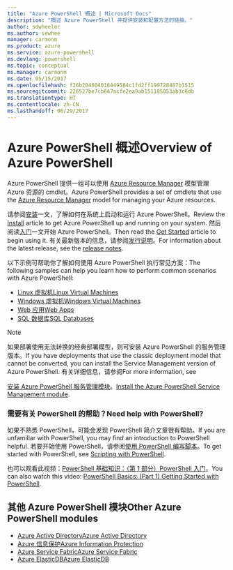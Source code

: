 ```yaml
---
title: "Azure PowerShell 概述 | Microsoft Docs"
description: "概述 Azure PowerShell 并提供安装和配置方法的链接。"
author: sdwheeler
ms.author: sewhee
manager: carmonm
ms.product: azure
ms.service: azure-powershell
ms.devlang: powershell
ms.topic: conceptual
ms.manager: carmonm
ms.date: 05/15/2017
ms.openlocfilehash: f26b204604018449584c1fd2ff199728487b1515
ms.sourcegitcommit: 226527be7cb647acfe2ea9ab151185053ab3c6db
ms.translationtype: HT
ms.contentlocale: zh-CN
ms.lasthandoff: 06/29/2017
---
```

# <span data-ttu-id="9f04f-103">Azure PowerShell 概述</span><span class="sxs-lookup"><span data-stu-id="9f04f-103">Overview of Azure PowerShell</span></span>
<a id="overview-of-azure-powershell" class="xliff"></a>

<span data-ttu-id="9f04f-104">Azure PowerShell 提供一组可以使用 [Azure Resource Manager](/azure/azure-resource-manager/resource-group-overview) 模型管理 Azure 资源的 cmdlet。</span><span class="sxs-lookup"><span data-stu-id="9f04f-104">Azure PowerShell provides a set of cmdlets that use the [Azure Resource Manager](/azure/azure-resource-manager/resource-group-overview) model for managing your Azure resources.</span></span>

<span data-ttu-id="9f04f-105">请参阅[安装](install-azurerm-ps.md)一文，了解如何在系统上启动和运行 Azure PowerShell。</span><span class="sxs-lookup"><span data-stu-id="9f04f-105">Review the [Install](install-azurerm-ps.md) article to get Azure PowerShell up and running on your system.</span></span> <span data-ttu-id="9f04f-106">然后阅读[入门](get-started-azureps.md)一文开始 Azure PowerShell。</span><span class="sxs-lookup"><span data-stu-id="9f04f-106">Then read the [Get Started](get-started-azureps.md) article to begin using it.</span></span> <span data-ttu-id="9f04f-107">有关最新版本的信息，请参阅[发行说明](release-notes-azureps.md)。</span><span class="sxs-lookup"><span data-stu-id="9f04f-107">For information about the latest release, see the [release notes](release-notes-azureps.md).</span></span>

<span data-ttu-id="9f04f-108">以下示例可帮助你了解如何使用 Azure PowerShell 执行常见方案：</span><span class="sxs-lookup"><span data-stu-id="9f04f-108">The following samples can help you learn how to perform common scenarios with Azure PowerShell:</span></span>

* [<span data-ttu-id="9f04f-109">Linux 虚拟机</span><span class="sxs-lookup"><span data-stu-id="9f04f-109">Linux Virtual Machines</span></span>](/azure/virtual-machines/virtual-machines-linux-powershell-samples?toc=/powershell/azure/toc.json)
* [<span data-ttu-id="9f04f-110">Windows 虚拟机</span><span class="sxs-lookup"><span data-stu-id="9f04f-110">Windows Virtual Machines</span></span>](/azure/virtual-machines/virtual-machines-windows-powershell-samples?toc=/powershell/azure/toc.json)
* [<span data-ttu-id="9f04f-111">Web 应用</span><span class="sxs-lookup"><span data-stu-id="9f04f-111">Web Apps</span></span>](/azure/app-service-web/app-service-powershell-samples?toc=/powershell/azure/toc.json)
* [<span data-ttu-id="9f04f-112">SQL 数据库</span><span class="sxs-lookup"><span data-stu-id="9f04f-112">SQL Databases</span></span>](/azure/sql-database/sql-database-powershell-samples?toc=/powershell/azure/toc.json)

> [!NOTE]
> <span data-ttu-id="9f04f-113">如果部署使用无法转换的经典部署模型，则可安装 Azure PowerShell 的服务管理版本。</span><span class="sxs-lookup"><span data-stu-id="9f04f-113">If you have deployments that use the classic deployment model that cannot be converted, you can install the Service Management version of Azure PowerShell.</span></span> <span data-ttu-id="9f04f-114">有关详细信息，请参阅</span><span class="sxs-lookup"><span data-stu-id="9f04f-114">For more information, see</span></span>

<span data-ttu-id="9f04f-115">[安装 Azure PowerShell 服务管理模块](/powershell/azure/servicemanagement/install-azure-ps)。</span><span class="sxs-lookup"><span data-stu-id="9f04f-115">[Install the Azure PowerShell Service Management module](/powershell/azure/servicemanagement/install-azure-ps).</span></span>


### <span data-ttu-id="9f04f-116">需要有关 PowerShell 的帮助？</span><span class="sxs-lookup"><span data-stu-id="9f04f-116">Need help with PowerShell?</span></span>
<a id="need-help-with-powershell" class="xliff"></a>

<span data-ttu-id="9f04f-117">如果不熟悉 PowerShell，可能会发现 PowerShell 简介文章很有帮助。</span><span class="sxs-lookup"><span data-stu-id="9f04f-117">If you are unfamiliar with PowerShell, you may find an introduction to PowerShell helpful.</span></span> <span data-ttu-id="9f04f-118">若要开始使用 PowerShell，请参阅[使用 PowerShell 编写脚本](https://technet.microsoft.com/library/bb978526.aspx)。</span><span class="sxs-lookup"><span data-stu-id="9f04f-118">To get started with PowerShell, see [Scripting with PowerShell](https://technet.microsoft.com/library/bb978526.aspx).</span></span>

<span data-ttu-id="9f04f-119">也可以观看此视频：[PowerShell 基础知识：（第 1 部分）PowerShell 入门](https://channel9.msdn.com/Blogs/Taste-of-Premier/PowerShellBasicsPart1)。</span><span class="sxs-lookup"><span data-stu-id="9f04f-119">You can also watch this video: [PowerShell Basics: (Part 1) Getting Started with PowerShell](https://channel9.msdn.com/Blogs/Taste-of-Premier/PowerShellBasicsPart1).</span></span>

## <span data-ttu-id="9f04f-120">其他 Azure PowerShell 模块</span><span class="sxs-lookup"><span data-stu-id="9f04f-120">Other Azure PowerShell modules</span></span>
<a id="other-azure-powershell-modules" class="xliff"></a>

* [<span data-ttu-id="9f04f-121">Azure Active Directory</span><span class="sxs-lookup"><span data-stu-id="9f04f-121">Azure Active Directory</span></span>](/powershell/azure/active-directory/)
* [<span data-ttu-id="9f04f-122">Azure 信息保护</span><span class="sxs-lookup"><span data-stu-id="9f04f-122">Azure Information Protection</span></span>](/powershell/azure/aip/)
* [<span data-ttu-id="9f04f-123">Azure Service Fabric</span><span class="sxs-lookup"><span data-stu-id="9f04f-123">Azure Service Fabric</span></span>](/powershell/azure/oservice-fabric/)
* [<span data-ttu-id="9f04f-124">Azure ElasticDB</span><span class="sxs-lookup"><span data-stu-id="9f04f-124">Azure ElasticDB</span></span>](/powershell/azure/elasticdbjobs/)

